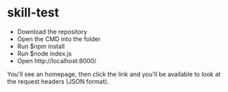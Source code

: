 # skill-test
- Download the repository
- Open the CMD into the folder
- Run $npm install
- Run $node index.js
- Open http://localhost:8000/

You'll see an homepage, then click the link and you'll be available to look at the request headers (JSON format).
 
